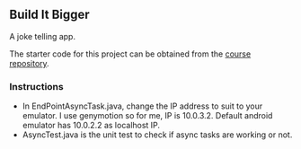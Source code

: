 ## Build It Bigger

A joke telling app.

The starter code for this project can be obtained from the [course repository](https://github.com/udacity/ud867/tree/master/FinalProject).


### Instructions

* In EndPointAsyncTask.java, change the IP address to suit to your emulator. I use genymotion so for me, IP is 10.0.3.2. Default android emulator
has 10.0.2.2 as localhost IP.
* AsyncTest.java is the unit test to check if async tasks are working or not.
